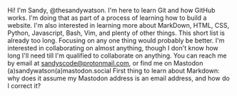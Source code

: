 Hi! I'm Sandy, @thesandywatson. I'm here to learn Git and how GitHub works. I'm doing that as part of a process of learning how to build a website.
I'm also interested in learning more about MarkDown, HTML, CSS, Python, Javascript, Bash, Vim, and plenty of other things. This short list is already too long. Focusing on any one thing would probably be better.
I'm interested in collaborating on almost anything, though I don't know how long I'll need till I'm qualified to collaborate on anything.
You can reach me by email at sandyscode@protonmail.com, or find me on Mastodon (a)sandywatson(a)mastodon.social
First thing to learn about Markdown: why does it assume my Mastodon address is an email address, and how do I correct it?
